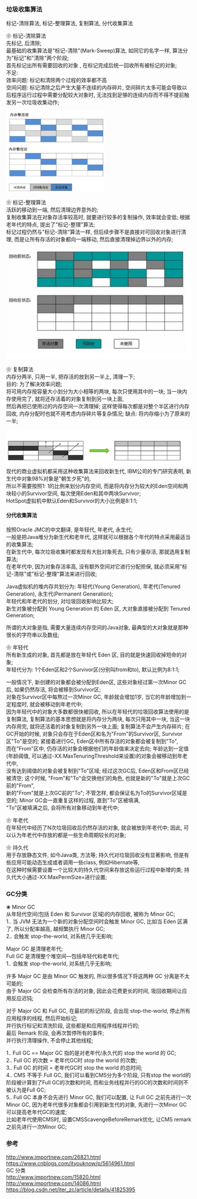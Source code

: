 ### 垃圾收集算法

标记-清除算法, 标记-整理算法, 复制算法, 分代收集算法   

❀ 标记-清除算法  
先标记, 后清除;  
最基础的收集算法是"标记-清除"(Mark-Sweep)算法, 如同它的名字一样, 算法分为"标记"和"清除"两个阶段;   
首先标记出所有需要回收的对象 , 在标记完成后统一回收所有被标记的对象;   
不足:   
效率问题: 标记和清除两个过程的效率都不高  
空间问题: 标记清除之后产生大量不连续的内存碎片, 空间碎片太多可能会导致以后程序运行过程中需要分配较大对象时, 
无法找到足够的连续内存而不得不提前触发另一次垃圾收集动作;   

![标记-清除算法](ImageFiles/gc_001.png)  

❀ 标记-整理算法  
活跃的移动到一端, 然后清理边界意外的;  
复制收集算法在对象存活率较高时, 就要进行较多的复制操作, 效率就会变低;  根据老年代的特点, 提出了"标记-整理"算法;    
标记过程仍然与"标记-清除"算法一样, 但后续步骤不是直接对可回收对象进行清理, 而是让所有存活的对象都向一端移动, 然后直接清理掉边界以外的内存;   

![标记-整理算法](ImageFiles/gc_003.png)  
  
❀ 复制算法  
内存分两半, 只用一半, 把存活的放到另一半上, 清理一下;  
目的: 为了解决效率问题;   
将可用内存按容量大小划分为大小相等的两块, 每次只使用其中的一块; 当一块内存使用完了, 就将还存活着的对象复制到另一块上面,   
然后再把已使用过的内存空间一次清理掉; 这样使得每次都是对整个半区进行内存回收, 内存分配时也就不用考虑内存碎片等复杂情况; 
缺点: 将内存缩小为了原来的一半;   


![标记-复制算法](ImageFiles/gc_002.png)  
现代的商业虚拟机都采用这种收集算法来回收新生代, IBM公司的专门研究表明, 新生代中对象98%对象是"朝生夕死"的,   
所以不需要按照1: 1的比例来划分内存空间, 而是将内存分为较大的Eden空间和两块较小的Survivor空间, 每次使用Eden和其中两块Survivor;   
HotSpot虚拟机中默认Eden和Survivor的大小比例是8:1:1;   


####  分代收集算法  
按照Oracle JMC的中文翻译, 是年轻代, 年老代, 永生代;  
一般是把Java堆分为新生代和老年代, 这样就可以根据各个年代的特点采用最适当的收集算法;   
在新生代中, 每次垃圾收集时都发现有大批对象死去, 只有少量存活, 那就选用复制算法;   
在老年代中, 因为对象存活率高, 没有额外空间对它进行分配担保, 就必须采用"标记-清除"或"标记-整理"算法来进行回收;   

Java虚拟机的堆内存共划分为: 年轻代(Young Generation), 年老代(Tenured Generation), 永生代(Permanent Generation);    
年轻代和年老代的划分, 对垃圾回收影响比较大;  
新生对象被分配到 Young Generation 的 Eden 区, 大对象直接被分配到 Tenured Generation;  

所谓的大对象是指, 需要大量连续内存空间的Java对象, 最典型的大对象就是那种很长的字符串以及数组;   
 
❀ 年轻代  
所有新生成的对象, 首先都是放在年轻代 Eden 区, 目的就是快速回收掉短命的对象;  
年轻代分为:  1个Eden区和2个Survivor区(分别叫from和to), 默认比例为8:1:1;  

一般情况下, 新创建的对象都会被分配到Eden区, 这些对象经过第一次Minor GC后, 如果仍然存活, 将会被移到Survivor区;   
对象在Survivor区中每熬过一次Minor GC, 年龄就会增加1岁, 当它的年龄增加到一定程度时, 就会被移动到年老代中;    
因为年轻代中的对象大多数都很快被回收, 所以在年轻代的垃圾回收算法使用的是复制算法, 复制算法的基本思想就是将内存分为两块, 
每次只用其中一块, 当这一块内存用完, 就将还活着的对象复制到另外一块上面; 复制算法不会产生内存碎片; 
在GC开始的时候, 对象只会存在于Eden区和名为"From"的Survivor区, Survivor区"To"是空的; 紧接着进行GC, Eden区中所有存活的对象都会被复制到"To",   
而在"From"区中, 仍存活的对象会根据他们的年龄值来决定去向; 年龄达到一定值(年龄阈值, 可以通过-XX:MaxTenuringThreshold来设置)的对象会被移动到年老代中,   
没有达到阈值的对象会被复制到"To"区域; 经过这次GC后, Eden区和From区已经被清空; 这个时候, "From"和"To"会交换他们的角色, 也就是新的"To"就是上次GC前的"From",   
新的"From"就是上次GC前的"To"; 不管怎样, 都会保证名为To的Survivor区域是空的; Minor GC会一直重复这样的过程, 直到"To"区被填满,   
"To"区被填满之后, 会将所有对象移动到年老代中;   

❀ 年老代  
在年轻代中经历了N次垃圾回收后仍然存活的对象, 就会被放到年老代中; 因此, 可以认为年老代中存放的都是一些生命周期较长的对象; 

❀ 持久代    
用于存放静态文件, 如今Java类, 方法等; 持久代对垃圾回收没有显著影响, 但是有些应用可能动态生成或者调用一些class, 例如Hibernate等,   
在这种时候需要设置一个比较大的持久代空间来存放这些运行过程中新增的类; 持久代大小通过-XX:MaxPermSize=<N>进行设置;   


### GC分类    
❀ Minor GC  
从年轻代空间(包括 Eden 和 Survivor 区域)的内存回收, 被称为 Minor GC;   
1.. 当 JVM 无法为一个新的对象分配空间时会触发 Minor GC, 比如当 Eden 区满了, 所以分配率越高, 越频繁执行 Minor GC;  
2.. 会触发 stop-the-world, 对系统几乎无影响;  

Major GC 是清理老年代;  
Full GC 是清理整个堆空间—包括年轻代和老年代;  
1.. 会触发 stop-the-world, 对系统几乎无影响;  

许多 Major GC 是由 Minor GC 触发的, 所以很多情况下将这两种 GC 分离是不太可能的;  
由于 Major GC 会检查所有存活的对象, 因此会花费更长的时间, 圾回收期间让应用反应迟钝;  

对于 Major GC 和 Full GC,  在最初的标记阶段, 会出现 stop-the-world, 停止所有应用程序的线程, 然后开始标记;    
并行执行标记和清洗阶段, 这些都是和应用程序线程并行的;  
最后 Remark 阶段, 会再次暂停所有的事件;  
并行执行清理操作, 不会停止其他线程;  


1.. Full GC == Major GC 指的是对老年代/永久代的 stop the world 的 GC;  
2.. Full GC 的次数 = 老年代GC时 stop the world 的次数;  
3.. Full GC 的时间 = 老年代GC时 stop the world 的总时间;  
4.. CMS 不等于 Full GC, 我们可以看到CMS分为多个阶段, 只有stop the world的阶段被计算到了Full GC的次数和时间, 而和业务线程并行的GC的次数和时间则不被认为是Full GC;  
5.. Full GC 本身不会先进行 Minor GC, 我们可以配置, 让 Full GC 之前先进行一次Minor GC, 因为老年代很多对象都会引用到新生代的对象, 先进行一次Minor GC可以提高老年代GC的速度;  
      比如老年代使用CMS时, 设置CMSScavengeBeforeRemark优化, 让CMS remark之前先进行一次Minor GC;  


### 参考  
http://www.importnew.com/26821.html  
https://www.cnblogs.com/ityouknow/p/5614961.html  
GC 分类  
http://www.importnew.com/15820.html  
http://www.importnew.com/14086.html  
https://blog.csdn.net/iter_zc/article/details/41825395  


